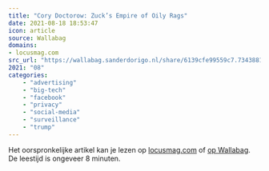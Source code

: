 ```yaml
---
title: "Cory Doctorow: Zuck’s Empire of Oily Rags"
date: 2021-08-18 18:53:47
icon: article
source: Wallabag
domains:
- locusmag.com
src_url: "https://wallabag.sanderdorigo.nl/share/6139cfe99559c7.73438815"
2021: "08"
categories:
    - "advertising"
    - "big-tech"
    - "facebook"
    - "privacy"
    - "social-media"
    - "surveillance"
    - "trump"
---
```

Het oorspronkelijke artikel kan je lezen op [locusmag.com](https://locusmag.com/2018/07/cory-doctorow-zucks-empire-of-oily-rags/) of [op Wallabag](https://wallabag.sanderdorigo.nl/share/6139cfe99559c7.73438815). De leestijd is ongeveer 8 minuten.